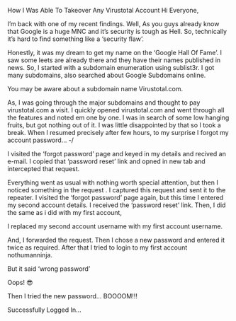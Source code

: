 
How I Was Able To Takeover Any Virustotal Account
Hi Everyone,

I’m back with one of my recent findings. Well, As you guys already know that Google is a huge MNC and it’s security is tough as Hell. So, technically it’s hard to find something like a ‘security flaw’.

Honestly, it was my dream to get my name on the ‘Google Hall Of Fame’. I saw some leets are already there and they have their names published in news. So, I started with a subdomain enumeration using sublist3r. I got many subdomains, also searched about Google Subdomains online.

You may be aware about a subdomain name Virustotal.com.

As, I was going through the major subdomains and thought to pay virustotal.com a visit. I quickly opened virustotal.com and went through all the features and noted em one by one. I was in search of some low hanging fruits, but got nothing out of it. I was little disappointed by that so I took a break. When I resumed precisely after few hours, to my surprise I forgot my account password… -/

I visited the ‘forgot password’ page and keyed in my details and recived an e-mail. I copied that ‘password reset’ link and opned in new tab and intercepted that request.

Everything went as usual with nothing worth special attention, but then I noticed something in the request . I captured this request and sent it to the repeater.
I visited the ‘forgot password’ page again, but this time I entered my second account details. I received the ‘password reset’ link.
Then, I did the same as i did with my first account,

I replaced my second account username with my first account username.


And, I forwarded the request.
Then I chose a new password and entered it twice as required. After that I tried to login to my first account nothumanninja.

But it said ‘wrong password’

Oops! 😎

Then I tried the new password…
BOOOOM!!!

Successfully Logged In…
